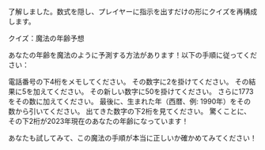 
了解しました。数式を隠し、プレイヤーに指示を出すだけの形にクイズを再構成します。

クイズ：魔法の年齢予想

あなたの年齢を魔法のように予測する方法があります！以下の手順に従ってください：

電話番号の下4桁をメモしてください。
その数字に2を掛けてください。
その結果に5を加えてください。
その新しい数字に50を掛けてください。
さらに1773をその数に加えてください。
最後に、生まれた年（西暦、例: 1990年）をその数から引いてください。
出てきた数字の下2桁を見てください。
驚くことに、その下2桁が2023年現在のあなたの年齢になっています！

あなたも試してみて、この魔法の手順が本当に正しいか確かめてみてください！
